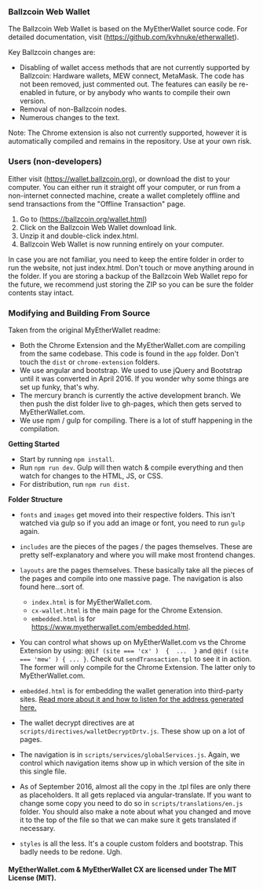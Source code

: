 ### Ballzcoin Web Wallet

The Ballzcoin Web Wallet is based on the MyEtherWallet source code. For detailed documentation, visit (https://github.com/kvhnuke/etherwallet).

Key Ballzcoin changes are:

- Disabling of wallet access methods that are not currently supported by Ballzcoin: Hardware wallets, MEW connect, MetaMask. The code has not been removed, just commented out. The features can easily be re-enabled in future, or by anybody who wants to compile their own version. 
- Removal of non-Ballzcoin nodes.
- Numerous changes to the text.

Note: The Chrome extension is also not currently supported, however it is automatically compiled and remains in the repository. Use at your own risk. 


### Users (non-developers)

Either visit (https://wallet.ballzcoin.org), or download the dist to your computer. You can either run it straight off your computer, or run from a non-internet connected machine, create a wallet completely offline and send transactions from the "Offline Transaction" page.

1. Go to (https://ballzcoin.org/wallet.html)
2. Click on the Ballzcoin Web Wallet download link.
3. Unzip it and double-click index.html.
4. Ballzcoin Web Wallet is now running entirely on your computer.

In case you are not familiar, you need to keep the entire folder in order to run the website, not just index.html. Don't touch or move anything around in the folder. If you are storing a backup of the Ballzcoin Web Wallet repo for the future, we recommend just storing the ZIP so you can be sure the folder contents stay intact.



### Modifying and Building From Source

Taken from the original MyEtherWallet readme: 

- Both the Chrome Extension and the MyEtherWallet.com are compiling from the same codebase. This code is found in the `app` folder. Don't touch the `dist` or `chrome-extension` folders.
- We use angular and bootstrap. We used to use jQuery and Bootstrap until it was converted in April 2016. If you wonder why some things are set up funky, that's why.
- The mercury branch is currently the active development branch. We then push the dist folder live to gh-pages, which then gets served to MyEtherWallet.com.
- We use npm / gulp for compiling. There is a lot of stuff happening in the compilation.

**Getting Started**

- Start by running `npm install`.
- Run `npm run dev`. Gulp will then watch & compile everything and then watch for changes to the HTML, JS, or CSS.
- For distribution, run `npm run dist`.

**Folder Structure**
- `fonts` and `images` get moved into their respective folders. This isn't watched via gulp so if you add an image or font, you need to run `gulp` again.
- `includes` are the pieces of the pages / the pages themselves. These are pretty self-explanatory and where you will make most frontend changes.
- `layouts` are the pages themselves. These basically take all the pieces of the pages and compile into one massive page. The navigation is also found here...sort of.
    * `index.html` is for MyEtherWallet.com.
    * `cx-wallet.html` is the main page for the Chrome Extension.
    * `embedded.html` is for https://www.myetherwallet.com/embedded.html.

- You can control what shows up on MyEtherWallet.com vs the Chrome Extension by using: `@@if (site === 'cx' )  {  ...  }` and `@@if (site === 'mew' ) { ... }`. Check out `sendTransaction.tpl` to see it in action. The former will only compile for the Chrome Extension. The latter only to MyEtherWallet.com.
- `embedded.html` is for embedding the wallet generation into third-party sites. [Read more about it and how to listen for the address generated here.](https://www.reddit.com/r/ethereum/comments/4gn37o/embeddable_myetherwallet_super_simple_wallet/)
- The wallet decrypt directives are at `scripts/directives/walletDecryptDrtv.js`. These show up on a lot of pages.
- The navigation is in `scripts/services/globalServices.js`. Again, we control which navigation items show up in which version of the site in this single file.
- As of September 2016, almost all the copy in the .tpl files are only there as placeholders. It all gets replaced via angular-translate. If you want to change some copy you need to do so in `scripts/translations/en.js` folder. You should also make a note about what you changed and move it to the top of the file so that we can make sure it gets translated if necessary.
- `styles` is all the less. It's a couple custom folders and bootstrap. This badly needs to be redone. Ugh.




#### MyEtherWallet.com & MyEtherWallet CX are licensed under The MIT License (MIT).
